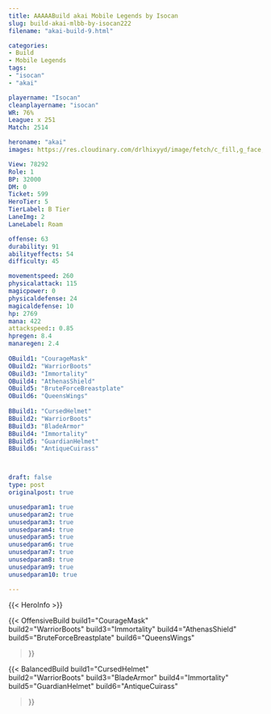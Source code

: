 ```yaml
---
title: AAAAABuild akai Mobile Legends by Isocan
slug: build-akai-mlbb-by-isocan222
filename: "akai-build-9.html"

categories: 
- Build 
- Mobile Legends
tags: 
- "isocan"
- "akai"

playername: "Isocan"
cleanplayername: "isocan"
WR: 76%
League: x 251
Match: 2514 

heroname: "akai"
images: https://res.cloudinary.com/drlhixyyd/image/fetch/c_fill,g_face,f_auto/https://cdn2-build.mobagenie.my.id/p/images/banner/full/akai.jpg

View: 78292 
Role: 1 
BP: 32000
DM: 0 
Ticket: 599 
HeroTier: 5 
TierLabel: B Tier 
LaneImg: 2
LaneLabel: Roam

offense: 63 
durability: 91 
abilityeffects: 54 
difficulty: 45 

movementspeed: 260
physicalattack: 115
magicpower: 0
physicaldefense: 24
magicaldefense: 10
hp: 2769
mana: 422
attackspeed:: 0.85
hpregen: 8.4
manaregen: 2.4
 
OBuild1: "CourageMask"  
OBuild2: "WarriorBoots" 
OBuild3: "Immortality" 
OBuild4: "AthenasShield" 
OBuild5: "BruteForceBreastplate" 
OBuild6: "QueensWings" 
 
BBuild1: "CursedHelmet"  
BBuild2: "WarriorBoots" 
BBuild3: "BladeArmor" 
BBuild4: "Immortality" 
BBuild5: "GuardianHelmet" 
BBuild6: "AntiqueCuirass"



draft: false
type: post
originalpost: true

unusedparam1: true
unusedparam2: true
unusedparam3: true
unusedparam4: true
unusedparam5: true
unusedparam6: true
unusedparam7: true
unusedparam8: true
unusedparam9: true
unusedparam10: true

---
```


{{< HeroInfo >}} 

{{< OffensiveBuild 
build1="CourageMask"  
build2="WarriorBoots" 
build3="Immortality" 
build4="AthenasShield" 
build5="BruteForceBreastplate" 
build6="QueensWings" 
 >}} 

{{< BalancedBuild 
build1="CursedHelmet"  
build2="WarriorBoots" 
build3="BladeArmor" 
build4="Immortality" 
build5="GuardianHelmet" 
build6="AntiqueCuirass" 
 >}}

